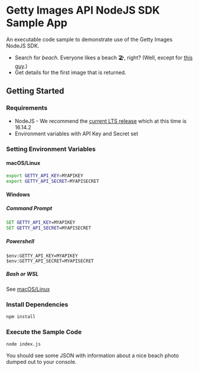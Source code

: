 # Getty Images API NodeJS SDK Sample App

An executable code sample to demonstrate use of the Getty Images NodeJS SDK.

+ Search for _beach_. Everyone likes a beach 🏖, right? (Well, except for [this guy](https://knowyourmeme.com/memes/i-dont-like-sand).)
+ Get details for the first image that is returned.

## Getting Started

### Requirements

+ NodeJS - We recommend the [current LTS release](https://nodejs.org/en/download/) which at this time is 16.14.2
+ Environment variables with API Key and Secret set

### Setting Environment Variables
#### macOS/Linux

```sh
export GETTY_API_KEY=MYAPIKEY
export GETTY_API_SECRET=MYAPISECRET
```

#### Windows

##### Command Prompt

```cmd
SET GETTY_API_KEY=MYAPIKEY
SET GETTY_API_SECRET=MYAPISECRET
```

##### Powershell

```pwsh
$env:GETTY_API_KEY=MYAPIKEY
$env:GETTY_API_SECRET=MYAPISECRET
```

##### Bash or WSL

See [macOS/Linux](#macoslinux)

### Install Dependencies

```sh
npm install
```

### Execute the Sample Code

```sh
node index.js
```

You should see some JSON with information about a nice beach photo dumped out to your console.
